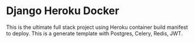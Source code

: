 # Django Heroku Docker

This is the ultimate full stack project using Heroku container build manifest to deploy. This is a generate template with Postgres, Celery, Redis, JWT.
